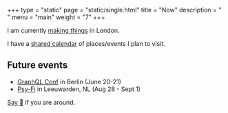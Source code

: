 +++
type = "static"
page = "static/single.html"
title = "Now"
description = " "
menu = "main"
weight = "7"
+++

I am currently [making things](../projects) in London.

I have a [shared calendar](https://calendar.google.com/calendar/embed?src=vb3ao4euc3saeoj2qambtlr5vg%40group.calendar.google.com&ctz=Europe%2FAmsterdam) of places/events I plan to visit.

## Future events

- [GraphQL Conf](https://www.graphqlconf.org/) in Berlin (June 20-21)
- [Psy-Fi](https://www.psy-fi.nl/) in Leeuwarden, NL (Aug 28 - Sept 1)

[Say 👋](https://twitter.com/nikitavoloboev) if you are around.

